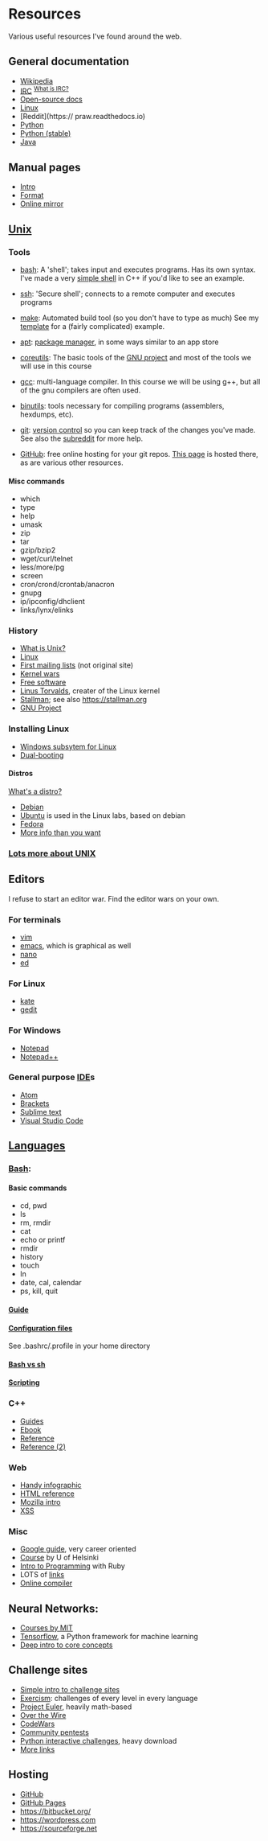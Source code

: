# Resources

Various useful resources I've found around the web.

## General documentation

- [Wikipedia](https://en.wikipedia.or)
- [IRC](https://webchat.freenode.net)
<sup>[What is IRC?](https://en.wikipedia.org/wiki/Internet_Relay_Chat)</sup>
- [Open-source docs](https://readthedocs.io)
- [Linux](http://tldp.org/)
- [Reddit](https:// praw.readthedocs.io)
- [Python](https://python.readthedocs.io)
- [Python (stable)](https://docs.python.org/3/)
- [Java](https://docs.oracle.com/javase/8/docs/api/)

## Manual pages

- [Intro](https://ryanstutorials.net/linuxtutorial/manual.php)
- [Format](https://liw.fi/manpages/)
- [Online mirror](https://linux.die.net/man/)

## [Unix][unix]

### Tools

- [bash][bash man page]:
A 'shell'; takes input and executes programs. Has its own syntax.
I've made a very [simple shell](https://keybase.pub/jyn514/Programming/C-plus-plus/interpreter/)
in C++ if you'd like to see an example.

- [ssh](https://www.openssh.com/):
'Secure shell'; connects to a remote computer and executes programs

- [make](https://www.gnu.org/software/make/manual/html_node/index.html#Top):
Automated build tool (so you don't have to type as much)
See my [template](https://github.com/okeefe/215-resources/blob/master/template.makefile)
for a (fairly complicated) example.

- [apt](https://wiki.debian.org/Apt):
[package manager](https://en.wikipedia.org/wiki/Package_manager),
in some ways similar to an app store

- [coreutils](https://www.gnu.org/software/coreutils/manual/html_node/index.html):
The basic tools of the [GNU project](https://www.gnu.org/software/software.html)
and most of the tools we will use in this course

- [gcc](gcc.gnu.org/onlinedocs/gcc-7.2.0/gcc/):
multi-language compiler. In this course we will be using g++,
but all of the gnu compilers are often used.

- [binutils](https://www.gnu.org/software/binutils/):
tools necessary for compiling programs (assemblers, hexdumps, etc).

- [git](https://git-scm.com/book/en/v2):
[version control](https://git-scm.com/book/en/v2/Getting-Started-About-Version-Control)
so you can keep track of the changes you've made.
See also the [subreddit](https://reddit.com/r/git) for more help.

- [GitHub][github]:
free online hosting for your git repos.
[This page](https://github.com/okeefe/215-resources/blob/master/resources.md)
is hosted there, as are various other resources.

#### Misc commands
- which
- type
- help
- umask
- zip
- tar
- gzip/bzip2
- wget/curl/telnet
- less/more/pg
- screen
- cron/crond/crontab/anacron
- gnupg
- ip/ipconfig/dhclient
- links/lynx/elinks

### History
- [What is Unix?][unix]
- [Linux](https://en.wikipedia.org/wiki/History_of_Linux)
- [First mailing lists](https://groups.google.com/forum/#!msg/comp.os.minix/dlNtH7RRrGA/SwRavCzVE7gJ)
(not original site)
- [Kernel wars](web.archive.org/web/20121003060514/http://www.dina.dk/~abraham/Linus_vs_Tanenbaum.html)
- [Free software](https://en.wikipedia.org/wiki/History_of_free_and_open-source_software)
- [Linus Torvalds](https://en.wikipedia.org/wiki/Linus_Torvalds),
creater of the Linux kernel
- [Stallman](https://en.wikipedia.org/wiki/Richard_Stallman);
see also https://stallman.org
- [GNU Project](https://en.wikipedia.org/wiki/GNU_Project)

### Installing Linux
- [Windows subsytem for Linux](https://msdn.microsoft.com/en-us/commandline/wsl/install-win10)
- [Dual-booting](https://www.howtogeek.com/187789/dual-booting-explained-how-you-can-have-multiple-operating-systems-on-your-computer/)

#### Distros
[What's a distro?](https://en.wikipedia.org/wiki/Linux_distribution)

- [Debian](https://www.debian.org/intro/about)
- [Ubuntu](https://www.ubuntu.com/) is used in the Linux labs, based on debian
- [Fedora](https://getfedora.org/en/)
- [More info than you want](https://en.wikipedia.org/wiki/Comparison_of_Linux_distributions)

### [Lots more about UNIX](http://www.catb.org/~esr/faqs/)

## Editors
I refuse to start an editor war. Find the editor wars on your own.

### For terminals

- [vim](https://vim.sourceforge.io/)
- [emacs](https://www.gnu.org/software/emacs/), which is graphical as well
- [nano](https://www.nano-editor.org/)
- [ed](https://www.gnu.org/fun/jokes/ed-msg.html)

### For Linux
- [kate](http://kate-editor.org/)
- [gedit](https://wiki.gnome.org/Apps/Gedit)

### For Windows
- [Notepad](https://en.wikipedia.org/wiki/Microsoft_Notepad)
- [Notepad++](https://notepad-plus-plus.org/)

### General purpose [IDE](https://en.wikipedia.org/wiki/Integrated_development_environments)s
- [Atom](https://atom.io/)
- [Brackets](http://brackets.io/)
- [Sublime text](https://www.sublimetext.com/)
- [Visual Studio Code](https://code.visualstudio.com/)


## [Languages](https://en.wikipedia.org/wiki/Programming_language)

### [Bash][bash man page]:

#### Basic commands
- cd, pwd
- ls
- rm, rmdir
- cat
- echo or printf
- rmdir
- history
- touch
- ln
- date, cal, calendar
- ps, kill, quit
    
#### [Guide](http://tldp.org/LDP/abs/html/)

#### [Configuration files](http://wiki.bash-hackers.org/howto/conffile)
See .bashrc/.profile in your home directory

#### [Bash vs sh](https://stackoverflow.com/questions/5725296/difference-between-sh-and-bash#5725402)

#### [Scripting](https://en.wikibooks.org/wiki/Bash_Shell_Scripting)


### C++
- [Guides](https://stackoverflow.com/questions/388242/the-definitive-c-book-guide-and-list)
- [Ebook](https://en.wikibooks.org/wiki/C%2B%2B_Programming)
- [Reference](http://en.cppreference.com/wv/cpp)
- [Reference (2)](http://www.cplusplus.com/doc/)

### Web
- [Handy infographic](https://i.redd.it/0nodknkfbxcz.jpg)
- [HTML reference](www.w3schools.com/html/default.asp )
- [Mozilla intro](developer.mozilla.org/en-US/docs/Learn)
- [XSS](www.google.com/about/appsecurity/learning/xss/)

### Misc
- [Google guide](https://techdevguide.withgoogle.com), very career oriented
- [Course](http://mooc.fi/english.html) by U of Helsinki
- [Intro to Programming](http://pine.fm/LearnToProgram/) with Ruby
- LOTS of [links](http://freeprogrammingresources.com/)
- [Online compiler](https://repl.it/)

## Neural Networks:
- [Courses by MIT](courses.csail.mit.edu/)
- [Tensorflow](www.tensorflow.org/get_started/), a Python framework for machine learning
- [Deep intro to core concepts](http://neuralnetworksanddeeplearning.com/)

## Challenge sites
- [Simple intro to challenge sites](http://codingbat.com)
- [Exercism](https://exercism.io): challenges of every level in every language
- [Project Euler](https://projecteuler.net), heavily math-based
- [Over the Wire](https://overthewire.org)
- [CodeWars](https://codewars.com)
- [Community pentests](https://vulnhub.com)
- [Python interactive challenges](github.com/donnemartin/interactive-coding-challenges/), heavy download
- [More links](softwareengineering.stackexchange.com/questions/756)

## Hosting
- [GitHub][github]
- [GitHub Pages](https://pages.github.com/)
- https://bitbucket.org/
- https://wordpress.com
- https://sourceforge.net

[bash man page]: https://www.gnu.org/software/bash/
[github]: https://github.com
[unix]: https://en.wikipedia.org/wiki/Unix
